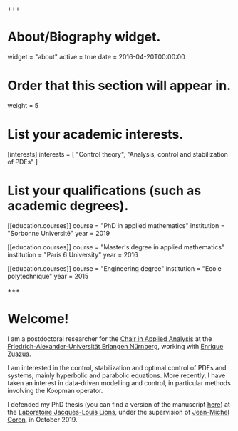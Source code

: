 +++
# About/Biography widget.
widget = "about"
active = true
date = 2016-04-20T00:00:00

# Order that this section will appear in.
weight = 5

# List your academic interests.
[interests]
  interests = [
    "Control theory",
    "Analysis, control and stabilization of PDEs"
  ]

# List your qualifications (such as academic degrees).

[[education.courses]]
  course = "PhD in applied mathematics"
  institution = "Sorbonne Université"
  year = 2019

[[education.courses]]
  course = "Master's degree in applied mathematics"
  institution = "Paris 6 University"
  year = 2016

[[education.courses]]
  course = "Engineering degree"
  institution = "Ecole polytechnique"
  year = 2015
 
+++

# Welcome!
I am a postdoctoral researcher for the [Chair in Applied Analysis](https://caa-avh.nat.fau.eu/) at the [Friedrich-Alexander-Universität Erlangen Nürnberg](https://www.fau.de/), working with [Enrique Zuazua](https://verso.mat.uam.es/web/ezuazua/zuazua.html).

I am interested in the control, stabilization and optimal control of PDEs and systems, mainly hyperbolic and parabolic equations. More recently, I have taken an interest in data-driven modelling and control, in particular methods involving the Koopman operator.

I defended my PhD thesis (you can find a version of the manuscript [here](https://hal.archives-ouvertes.fr/tel-02464011v1)) at the [Laboratoire Jacques-Louis Lions](https://www.ljll.math.upmc.fr), under the supervision of [Jean-Michel Coron](https://www.ljll.math.upmc.fr/coron/), in October 2019.


